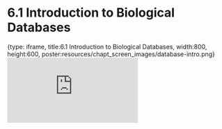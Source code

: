 # 6.1 Introduction to Biological Databases
 
{type: iframe, title:6.1 Introduction to Biological Databases, width:800, height:600, poster:resources/chapt_screen_images/database-intro.png}
![](https://science.c-moor.org/module-model-org-db/database-intro.html)
 

 
